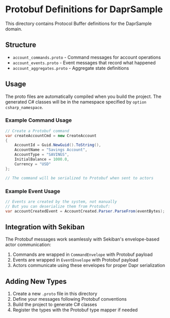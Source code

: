 # Protobuf Definitions for DaprSample

This directory contains Protocol Buffer definitions for the DaprSample domain.

## Structure

- `account_commands.proto` - Command messages for account operations
- `account_events.proto` - Event messages that record what happened
- `account_aggregates.proto` - Aggregate state definitions

## Usage

The proto files are automatically compiled when you build the project. The generated C# classes will be in the namespace
specified by `option csharp_namespace`.

### Example Command Usage

```csharp
// Create a Protobuf command
var createAccountCmd = new CreateAccount
{
    AccountId = Guid.NewGuid().ToString(),
    AccountName = "Savings Account",
    AccountType = "SAVINGS",
    InitialBalance = 1000.0,
    Currency = "USD"
};

// The command will be serialized to Protobuf when sent to actors
```

### Example Event Usage

```csharp
// Events are created by the system, not manually
// But you can deserialize them from Protobuf:
var accountCreatedEvent = AccountCreated.Parser.ParseFrom(eventBytes);
```

## Integration with Sekiban

The Protobuf messages work seamlessly with Sekiban's envelope-based actor communication:

1. Commands are wrapped in `CommandEnvelope` with Protobuf payload
2. Events are wrapped in `EventEnvelope` with Protobuf payload
3. Actors communicate using these envelopes for proper Dapr serialization

## Adding New Types

1. Create a new `.proto` file in this directory
2. Define your messages following Protobuf conventions
3. Build the project to generate C# classes
4. Register the types with the Protobuf type mapper if needed